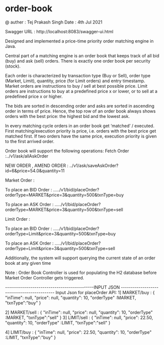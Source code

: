 # order-book
@ auther : Tej Prakash Singh 
Date : 4th Jul 2021
 
Swagger URL : http://localhost:8083/swagger-ui.html

Designed and implemented a price-time priority order matching engine in Java.

Central part of a matching engine is an order book that keeps track of all bid (buy) and ask (sell) orders. There is exactly one order book per security (stock).

Each order is characterized by transaction type (Buy or Sell), order type (Market, Limit), quantity, price (for Limit orders) and entry timestamp. Market orders are instructions to buy / sell at best possible price. Limit orders are instructions to buy at a predefined price x or lower, or to sell at a predefined price x or higher.

The bids are sorted in descending order and asks are sorted in ascending order in terms of price. Hence, the top row of an order book always shows orders with the best price: the highest bid and the lowest ask.

In every matching cycle orders in an order book get ‘matched’ / executed. First matching/execution priority is price, i.e. orders with the best price get matched first. If two orders have the same price, execution priority is given to the first arrived order.

Order book will support the following operations: 
Fetch Order :../v1/ask/allAskOrder

NEW ORDER , AMEND ORDER : ../v1/ask/saveAskOrder?id=6&price=54.0&quantity=11

Market Order :

To place an BID Order : ...../v1/bid/placeOrder?orderType=MARKET&price=3&quantity=500&txnType=buy

To place an ASK Order : ...../v1/bid/placeOrder?orderType=MARKET&price=3&quantity=500&txnType=sell

Limit Order :

To place an BID Order : ...../v1/bid/placeOrder?orderType=Limit&price=3&quantity=500&txnType=buy

To place an ASK Order : ...../v1/bid/placeOrder?orderType=Limit&price=3&quantity=500&txnType=sell


Additionally, the system will support querying the current state of an order book at any given time

Note : Order Book Controller is used for populating the H2 database before Market Order Controller gets triggered.

---------------------------------------------INPUT JSON --------------------------------------------
Input Json for placeOrder API:
1] MARKET/buy :
 {
    "inTime": null,
    "price": null,
    "quantity": 10,
	   "orderType" :MARKET,
	   "txnType":"buy"
  }
  
  2] MARKET/sell :
{
    "inTime": null,
    "price": null,
    "quantity": 10,
	    "orderType" :MARKET,
	    "txnType":"sell"
  }
      3] LIMIT/sell :
{
    "inTime": null,
    "price": 22.50,
    "quantity": 10,
	   "orderType" :LIMIT,
	   "txnType":"sell"
  }
  
  4] LIMIT/buy :
{
    "inTime": null,
    "price": 22.50,
    "quantity": 10,
	   "orderType" :LIMIT,
	   "txnType":"buy"
  }
